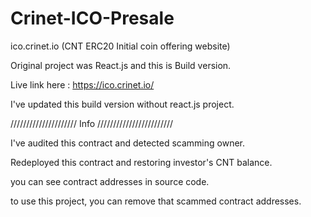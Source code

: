 # Crinet-ICO-Presale
ico.crinet.io (CNT ERC20 Initial coin offering website)

Original project was React.js and this is Build version.

Live link here : https://ico.crinet.io/

I've updated this build version without react.js project.

/////////////////////   Info    ////////////////////////

I've audited this contract and detected scamming owner.

Redeployed this contract and restoring investor's CNT balance.

you can see contract addresses in source code. 

to use this project, you can remove that scammed contract addresses.

